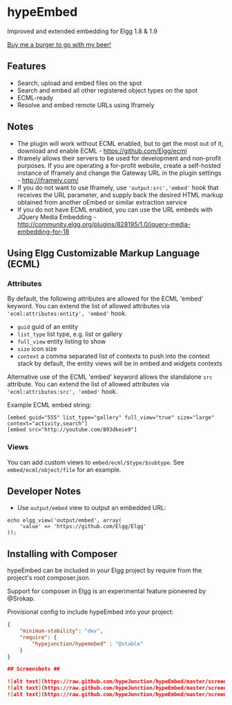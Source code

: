 hypeEmbed
=========

Improved and extended embedding for Elgg 1.8 & 1.9

[Buy me a burger to go with my beer!](https://www.paypal.com/cgi-bin/webscr?cmd=_s-xclick&hosted_button_id=P7QA9CFMENBKA)

## Features

* Search, upload and embed files on the spot
* Search and embed all other registered object types on the spot
* ECML-ready
* Resolve and embed remote URLs using Iframely


## Notes

* The plugin will work without ECML enabled, but to get the most out of it,
download and enable ECML - https://github.com/Elgg/ecml
* Iframely allows their servers to be used for development and non-profit purposes.
If you are operating a for-profit website, create a self-hosted instance of
Iframely and change the Gateway URL in the plugin settings - http://iframely.com/
* If you do not want to use Iframely, use ```'output:src','embed'``` hook that receives
the URL parameter, and supply back the desired HTML markup obtained from another
oEmbed or similar extraction service
* If you do not have ECML enabled, you can use the URL embeds with JQuery Media Embedding -
http://community.elgg.org/plugins/828195/1.0/jquery-media-embedding-for-18

## Using Elgg Customizable Markup Language (ECML)

### Attributes

By default, the following attributes are allowed for the ECML 'embed' keyword.
You can extend the list of allowed attributes via ```'ecml:attributes:entity', 'embed'``` hook.

* ```guid``` guid of an entity
* ```list_type``` list type, e.g. list or gallery
* ```full_view``` entity listing to show
* ```size``` icon size
* ```context``` a comma separated list of contexts to push into the context stack
				by default, the entity views will be in embed and widgets contexts

Alternative use of the ECML 'embed' keyword allows the standalone ```src``` attribute.
You can extend the list of allowed attributes via ```'ecml:attributes:src', 'embed'``` hook.

Example ECML embed string:

```
[embed guid="555" list_type="gallery" full_view="true" size="large" context="activity,search"]
[embed src="http://youtube.com/893dkeie9"]
```


### Views

You can add custom views to ```embed/ecml/$type/$subtype```.
See ```embed/ecml/object/file``` for an example.


## Developer Notes

* Use ```output/embed``` view to output an embedded URL:

```
echo elgg_view('output/embed', array(
	'value' => 'https://github.com/Elgg/Elgg'
));
```

## Installing with Composer

hypeEmbed can be included in your Elgg project by require from the project's
root composer.json.

Support for composer in Elgg is an experimental feature pioneered by @Srokap.

Provisional config to include hypeEmbed into your project:
```json
{
	"minimum-stability": "dev",
	"require": {
		"hypejunction/hypemebed" : "@stable"
	}
}

## Screenshots ##

![alt text](https://raw.github.com/hypeJunction/hypeEmbed/master/screenshots/lightbox.png "Lightbox")
![alt text](https://raw.github.com/hypeJunction/hypeEmbed/master/screenshots/ecml.png "ECML")
![alt text](https://raw.github.com/hypeJunction/hypeEmbed/master/screenshots/output.png "Rendered Output")
